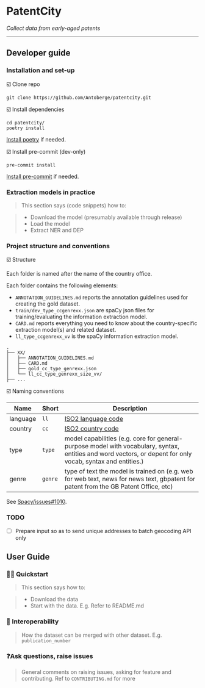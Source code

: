 # PatentCity

*Collect data from early-aged patents*

***

## Developer guide

### Installation and set-up


:ballot_box_with_check: Clone repo

```shell script
git clone https://github.com/Antoberge/patentcity.git

```

:ballot_box_with_check: Install dependencies

```shell script
cd patentcity/
poetry install
```

[Install poetry](https://python-poetry.org/) if needed.


:ballot_box_with_check: Install pre-commit (dev-only)

```shell script
pre-commit install
```

[Install pre-commit](https://pre-commit.com) if needed.

### Extraction models in practice

> This section says (code snippets) how to:

>- Download the model (presumably available through release)
>- Load the model
>- Extract NER and DEP


### Project structure and conventions

:ballot_box_with_check: Structure

Each folder is named after the name of the country office.

Each folder contains the following elements:

- `ANNOTATION_GUIDELINES.md` reports the annotation guidelines used for creating the gold dataset.
- `train/dev_type_ccgenrexx.json` are spaCy json files for training/evaluating the information extraction model.
- `CARD.md` reports everything you need to know about the country-specific extraction model(s) and related dataset.
- `ll_type_ccgenrexx_vv` is the spaCy information extraction model.

```text
.
├── XX/
│   ├── ANNOTATION_GUIDELINES.md
│   ├── CARD.md
│   ├── gold_cc_type_genrexx.json
│   └── ll_cc_type_genrexx_size_vv/
├── ...

```

:ballot_box_with_check: Naming conventions


Name| Short| Description
---|---|---
language | `ll` | [ISO2 language code](https://en.wikipedia.org/wiki/ISO_3166-1_alpha-2)
country |`cc` | [ISO2 country code](https://en.wikipedia.org/wiki/ISO_3166-1_alpha-2)
type	| `type` | model capabilities (e.g. core for general-purpose model with vocabulary, syntax, entities and word vectors, or depent for only vocab, syntax and entities.)
genre |	`genre` | type of text the model is trained on (e.g. web for web text, news for news text, gbpatent for patent from the GB Patent Office, etc)

See [Spacy/issues#1010](https://github.com/explosion/spaCy/issues/1010).

### TODO

- [ ] Prepare input so as to send unique addresses to batch geocoding API only

## User Guide

### :woman_scientist: Quickstart

> This section says how to:

>- Download the data
>- Start with the data. E.g. Refer to README.md

### 🔀 Interoperability

> How the dataset can be merged with other dataset. E.g. `publication_number`

### ❓Ask questions, raise issues

> General comments on raising issues, asking for feature and contributing. Ref to `CONTRIBUTING.md` for more
